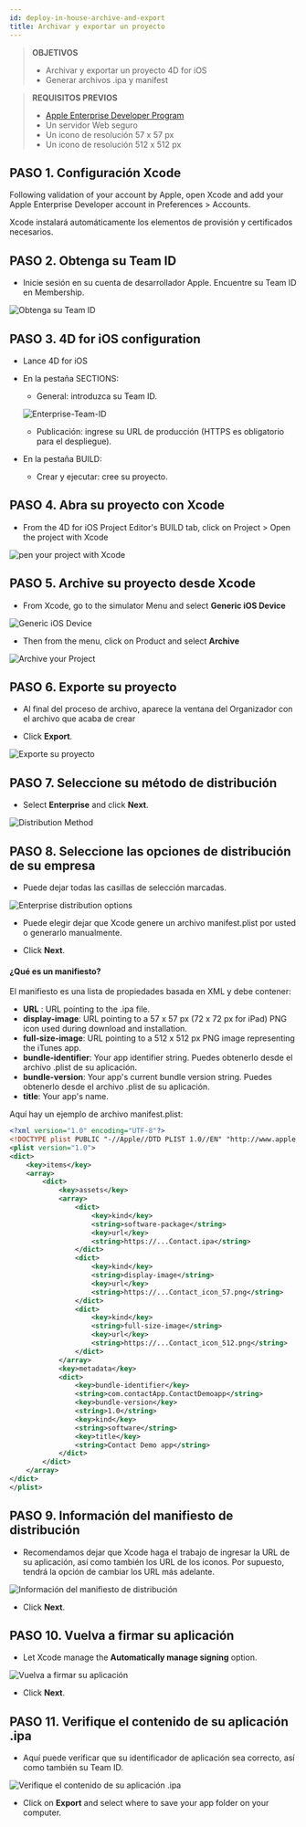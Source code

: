 ```yaml
---
id: deploy-in-house-archive-and-export
title: Archivar y exportar un proyecto
---
```


> **OBJETIVOS**
> 
> * Archivar y exportar un proyecto 4D for iOS
> * Generar archivos .ipa y manifest


> **REQUISITOS PREVIOS**
> 
> * [Apple Enterprise Developer Program](register-apple-developer-enterprise-program.html)
> * Un servidor Web seguro
> * Un icono de resolución 57 x 57 px
> * Un icono de resolución 512 x 512 px


## PASO 1. Configuración Xcode

Following validation of your account by Apple, open Xcode and add your Apple Enterprise Developer account in Preferences > Accounts.

Xcode instalará automáticamente los elementos de provisión y certificados necesarios.

## PASO 2. Obtenga su Team ID

* Inicie sesión en su cuenta de desarrollador Apple. Encuentre su Team ID en Membership.

![Obtenga su Team ID](assets/en/deploy-in-house/Team-ID-4D-for-iOS.png)

## PASO 3. 4D for iOS configuration

* Lance 4D for iOS

* En la pestaña SECTIONS:

    * General: introduzca su Team ID.

    ![Enterprise-Team-ID](assets/en/deploy-in-house/Enterprise-Team-ID.png)

    * Publicación: ingrese su URL de producción (HTTPS es obligatorio para el despliegue).

* En la pestaña BUILD:
    * Crear y ejecutar: cree su proyecto.

## PASO 4. Abra su proyecto con Xcode

* From the 4D for iOS Project Editor's BUILD tab, click on Project > Open the project with Xcode

![pen your project with Xcode ](assets/en/deploy-in-house/Open-your-project-Xcode-4D-for-iOS.png)

## PASO 5. Archive su proyecto desde Xcode

* From Xcode, go to the simulator Menu and select **Generic iOS Device**

![Generic iOS Device](assets/en/deploy-in-house/Deployment-Generic-iOS-Device.png)

* Then from the menu, click on Product and select **Archive**

![Archive your Project](assets/en/deploy-in-house/Archive-your-Project.png)

## PASO 6. Exporte su proyecto

* Al final del proceso de archivo, aparece la ventana del Organizador con el archivo que acaba de crear

* Click **Export**.

![Exporte su proyecto](assets/en/deploy-in-house/Organizer-window-archive.png)

## PASO 7. Seleccione su método de distribución

* Select **Enterprise** and click **Next**.

![Distribution Method](assets/en/deploy-in-house/Distribution-Method-selection.png)

## PASO 8. Seleccione las opciones de distribución de su empresa

* Puede dejar todas las casillas de selección marcadas.

![Enterprise distribution options](assets/en/deploy-in-house/Enterprise-distribution-options.png)

* Puede elegir dejar que Xcode genere un archivo manifest.plist por usted o generarlo manualmente.

* Click **Next**.

#### ¿Qué es un manifiesto?

El manifiesto es una lista de propiedades basada en XML y debe contener:

* **URL** : URL pointing to the .ipa file.
* **display-image**: URL pointing to a 57 x 57 px (72 x 72 px for iPad) PNG icon used during download and installation.
* **full-size-image**: URL pointing to a 512 x 512 px PNG image representing the iTunes app.
* **bundle-identifier**: Your app identifier string. Puedes obtenerlo desde el archivo .plist de su aplicación.
* **bundle-version**: Your app's current bundle version string. Puedes obtenerlo desde el archivo .plist de su aplicación.
* **title**: Your app's name.

Aquí hay un ejemplo de archivo manifest.plist:

```xml
<?xml version="1.0" encoding="UTF-8"?>
<!DOCTYPE plist PUBLIC "-//Apple//DTD PLIST 1.0//EN" "http://www.apple.com/DTDs/PropertyList-1.0.dtd">
<plist version="1.0">
<dict>
    <key>items</key>
    <array>
        <dict>
            <key>assets</key>
            <array>
                <dict>
                    <key>kind</key>
                    <string>software-package</string>
                    <key>url</key>
                    <string>https://...Contact.ipa</string>
                </dict>
                <dict>
                    <key>kind</key>
                    <string>display-image</string>
                    <key>url</key>
                    <string>https://...Contact_icon_57.png</string>
                </dict>
                <dict>
                    <key>kind</key>
                    <string>full-size-image</string>
                    <key>url</key>
                    <string>https://...Contact_icon_512.png</string>
                </dict>
            </array>
            <key>metadata</key>
            <dict>
                <key>bundle-identifier</key>
                <string>com.contactApp.ContactDemoapp</string>
                <key>bundle-version</key>
                <string>1.0</string>
                <key>kind</key>
                <string>software</string>
                <key>title</key>
                <string>Contact Demo app</string>
            </dict>
        </dict>
    </array>
</dict>
</plist>
```


## PASO 9. Información del manifiesto de distribución

* Recomendamos dejar que Xcode haga el trabajo de ingresar la URL de su aplicación, así como también los URL de los iconos. Por supuesto, tendrá la opción de cambiar los URL más adelante.

![Información del manifiesto de distribución](assets/en/deploy-in-house/Distribution-manifest-information.png)

* Click **Next**.


## PASO 10. Vuelva a firmar su aplicación

* Let Xcode manage the **Automatically manage signing** option.

![Vuelva a firmar su aplicación](assets/en/deploy-in-house/Re-sign-your-application.png)

* Click **Next**.

## PASO 11. Verifique el contenido de su aplicación .ipa

* Aquí puede verificar que su identificador de aplicación sea correcto, así como también su Team ID.

![Verifique el contenido de su aplicación .ipa](assets/en/deploy-in-house/Review-ipa-content.png)

* Click on **Export** and select where to save your app folder on your computer.
